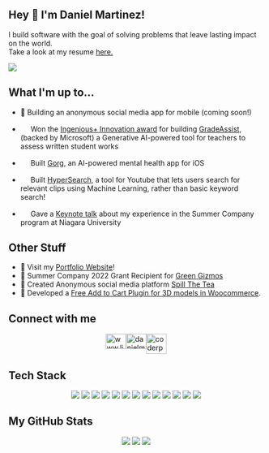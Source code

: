 ## Hey 👋  I'm Daniel Martinez! 

I build software with the goal of solving problems that leave lasting impact on the world.<br>
Take a look at my resume [here.](https://res.itsmartinez.com)
<p align="center">
  
![](https://komarev.com/ghpvc/?username=coderpr0grammer)
## What I'm up to...
- 🔨 Building an anonymous social media app for mobile (coming soon!)

- <img src="https://upload.wikimedia.org/wikipedia/commons/4/44/Microsoft_logo.svg" width="16"/> Won the [Ingenious+ Innovation award](https://www.linkedin.com/posts/danielmartinezdev_innovation-youth-tech-activity-7075233869465059328-GdWK?utm_source=share&utm_medium=member_desktop) for building [GradeAssist](https://gradeassist.alonesolutions.ca/), (backed by Microsoft) a Generative AI-powered tool for teachers to assess written student works
  
- <img src="https://gorg.app/wp-content/uploads/2023/02/cropped-gorg-app-axie-icon-dark-192x192.png" width="16"/> Built [Gorg](https://gorg.app), an AI-powered mental health app for iOS
  
- <img src="https://hypersearch.alonesolutions.ca/wp-content/uploads/2023/09/cropped-cropped-HyperSearch-Logo-official-2-32x32.png" width="16" /> Built [HyperSearch](https://bit.ly/hyperai), a tool for Youtube that lets users search for relevant clips using Machine Learning, rather than basic keyword search!
  
- <img src="https://i0.wp.com/greengizmos.ca/wp-content/uploads/2022/12/cropped-green-gizmos-tree.webp?fit=32%2C32&ssl=1" width="16"/> Gave a [Keynote talk](https://www.linkedin.com/posts/danielmartinezdev_im-honoured-to-have-had-the-opportunity-activity-7070222632570273792-EaMl?utm_source=share) about my experience in the Summer Company program at Niagara University

## Other Stuff

- 🔨 Visit my [Portfolio Website](https://alonesolutions.ca/portfolio)!
- 🥇 Summer Company 2022 Grant Recipient for [Green Gizmos](https://greengizmos.ca/)
- 🤫 Created Anonymous social media platform [Spill The Tea](coderpr0grammer)
- 👾 Developed a [Free Add to Cart Plugin for 3D models in Woocommerce](https://github.com/coderpr0grammer/woocommerce-functionality-for-3dPrint-Lite-V1.8.9.5).

## Connect with me
<div align="left" style="display: flex; gap: 10; justify-content: center;">
<a href="https://linkedin.com/in/www.linkedin.com/in/danielmartinezdev" target="blank"><img align="center" src="https://raw.githubusercontent.com/rahuldkjain/github-profile-readme-generator/master/src/images/icons/Social/linked-in-alt.svg" alt="www.linkedin.com/in/danielmartinezdev" height="30" width="40"/></a>
<a href="https://instagram.com/danielmartinezdev" target="blank"><img align="center" src="https://raw.githubusercontent.com/rahuldkjain/github-profile-readme-generator/master/src/images/icons/Social/instagram.svg" alt="danielm_programmer" height="30" width="40"/></a>
  <a href="https://twitter.com/coderpr0grammer" target="blank"><img align="center" src="https://seeklogo.com/images/T/twitter-x-logo-0339F999CF-seeklogo.com.png?v=638264860180000000" alt="coderpr0grammer" height="40"/></a>
   
</div>

## Tech Stack
<p align="center">
  <img src="https://img.shields.io/badge/React-20232A?style=for-the-badge&logo=react&logoColor=61DAFB">
  <img src="https://img.shields.io/badge/React%20Native-20232A?style=for-the-badge&logo=react&logoColor=61DAFB"/>
  <img src="https://img.shields.io/badge/HTML5-E34F26?style=for-the-badge&logo=html5&logoColor=white">
  <img src="https://img.shields.io/badge/CSS3-1572B6?style=for-the-badge&logo=css3&logoColor=white">
  <img src="https://img.shields.io/badge/JavaScript-323330?style=for-the-badge&logo=javascript&logoColor=F7DF1E">
  <img src="https://img.shields.io/badge/jQuery-0769AD?style=for-the-badge&logo=jquery&logoColor=white">
  <img src="https://img.shields.io/badge/Bootstrap-563D7C?style=for-the-badge&logo=bootstrap&logoColor=white">
  <img src="https://img.shields.io/badge/Node.js-43853D?style=for-the-badge&logo=node.js&logoColor=white">
  <img src="https://img.shields.io/badge/MySQL-005C84?style=for-the-badge&logo=mysql&logoColor=white">
  <img src="https://img.shields.io/badge/PHP-777BB4?style=for-the-badge&logo=php&logoColor=white">
  <img src="https://img.shields.io/badge/Ubuntu-E95420?style=for-the-badge&logo=ubuntu&logoColor=white">
  <img src="https://img.shields.io/badge/Arduino-00979D?style=for-the-badge&logo=Arduino&logoColor=white">
  <img src="https://img.shields.io/badge/Python-3776AB?style=for-the-badge&logo=python&logoColor=white">
  

  
## My GitHub Stats


<p align="center">
  <img src="https://github-readme-stats.vercel.app/api?username=coderpr0grammer&theme=dark&hide_border=false&include_all_commits=false&count_private=true" />
  <img src="https://github-readme-streak-stats.herokuapp.com/?user=coderpr0grammer&theme=dark&hide_border=false" />
  <img src="https://github-readme-stats.vercel.app/api/top-langs/?username=coderpr0grammer&theme=dark&hide_border=false&include_all_commits=false&count_private=true&layout=compact" />
</p>
